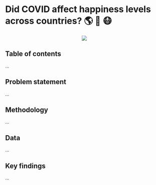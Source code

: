 # Did COVID affect happiness levels across countries? :earth_americas: :rainbow: :mask:
<p align="center">
  <img src="https://media.giphy.com/media/QuGdGFZ8QhKfRBWFzX/giphy.gif" />
</p>

## Table of contents
...

## Problem statement
...

## Methodology
...

## Data
...

## Key findings
...
